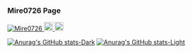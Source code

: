 ### Mire0726 Page

<!--
**Mire0726/Mire0726** is a ✨ _special_ ✨ repository because its `README.md` (this file) appears on your GitHub profile.

Here are some ideas to get you started:

- 🔭 I’m currently working on ...
- 🌱 I’m currently learning ...
- 👯 I’m looking to collaborate on ...
- 🤔 I’m looking for help with ...
- 💬 Ask me about ...
- 📫 How to reach me: ...
- 😄 Pronouns: ...
- ⚡ Fun fact: ...
-->
<p align="left">
  <a href="https://github.com/Mire0726/Mire0726/">
    <img src="https://komarev.com/ghpvc/?username=Mire0726" alt="Mire0726" />
  </a>
  <a href="http://twitter.com/Suu_mire0726">
    <img height="20" src="https://img.shields.io/twitter/follow/Mire0726?label=Twitter&logo=twitter&style=flat" />
  </a>
  <a href="https://github.com/Mire0726">
    <img height="20" src="https://img.shields.io/github/followers/Mire0726?label=follow&logo=github&style=flat" />
  </a>
</p>

[![Anurag's GitHub stats-Dark](https://github-readme-stats.vercel.app/api?username=anuraghazra&show_icons=true&theme=dark#gh-dark-mode-only)](https://github.com/anuraghazra/github-readme-stats#gh-dark-mode-only)
[![Anurag's GitHub stats-Light](https://github-readme-stats.vercel.app/api?username=anuraghazra&show_icons=true&theme=default#gh-light-mode-only)](https://github.com/anuraghazra/github-readme-stats#gh-light-mode-only)
